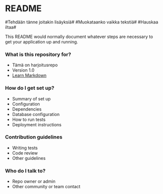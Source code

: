 # README #
#Tehdään tänne joitakin lisäyksiä#
#Muokataanko vaikka tekstiä#
#Hauskaa iltaa#

This README would normally document whatever steps are necessary to get your application up and running.

### What is this repository for? ###

* Tämä on harjoitusrepo
* Version 1.0
* [Learn Markdown](https://bitbucket.org/tutorials/markdowndemo)

### How do I get set up? ###

* Summary of set up
* Configuration
* Dependencies
* Database configuration
* How to run tests
* Deployment instructions

### Contribution guidelines ###

* Writing tests
* Code review
* Other guidelines

### Who do I talk to? ###

* Repo owner or admin
* Other community or team contact
